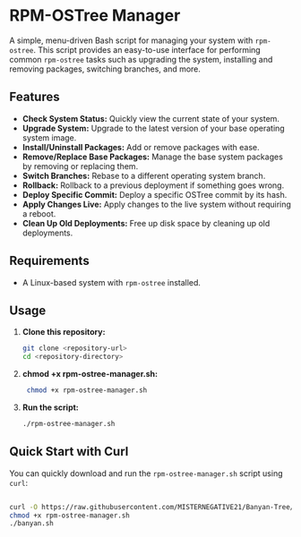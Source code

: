 # RPM-OSTree Manager

A simple, menu-driven Bash script for managing your system with `rpm-ostree`. This script provides an easy-to-use interface for performing common `rpm-ostree` tasks such as upgrading the system, installing and removing packages, switching branches, and more.

## Features

- **Check System Status:** Quickly view the current state of your system.
- **Upgrade System:** Upgrade to the latest version of your base operating system image.
- **Install/Uninstall Packages:** Add or remove packages with ease.
- **Remove/Replace Base Packages:** Manage the base system packages by removing or replacing them.
- **Switch Branches:** Rebase to a different operating system branch.
- **Rollback:** Rollback to a previous deployment if something goes wrong.
- **Deploy Specific Commit:** Deploy a specific OSTree commit by its hash.
- **Apply Changes Live:** Apply changes to the live system without requiring a reboot.
- **Clean Up Old Deployments:** Free up disk space by cleaning up old deployments.

## Requirements

- A Linux-based system with `rpm-ostree` installed.

## Usage

1. **Clone this repository:**

   ```bash
   git clone <repository-url>
   cd <repository-directory> 

2. **chmod +x rpm-ostree-manager.sh:**

   ```bash 
    chmod +x rpm-ostree-manager.sh 
3. **Run the script:**

   ```bash 
   ./rpm-ostree-manager.sh

## Quick Start with Curl

You can quickly download and run the `rpm-ostree-manager.sh` script using `curl`:

```bash

curl -O https://raw.githubusercontent.com/MISTERNEGATIVE21/Banyan-Tree/master/banyan.sh
chmod +x rpm-ostree-manager.sh
./banyan.sh



